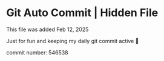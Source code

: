 # Git Auto Commit | Hidden File

This file was added Feb 12, 2025

Just for fun and keeping my daily git commit active 🤪

commit number: 546538
